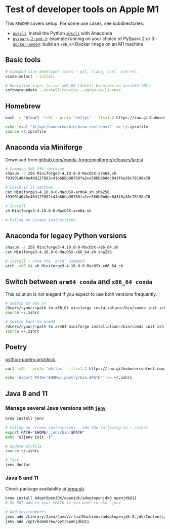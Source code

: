 # Test of developer tools on Apple M1

This `README` covers setup. For some use cases, see subdirectories:
- [`awscli`](awscli/): install the Python [`awscli`](https://aws.amazon.com/cli/) with Anaconda
- [`pyspark-2-and-3`](pyspark-2-and-3/): example running on your choice of PySpark 2 or 3
-[`docker-amd64`](docker-amd64/): build an `x86_64` Docker image on an M1 machine

## Basic tools

```bash
# Command line developer tools - git, clang, curl, vim etc.
xcode-select --install

# Emulation layer to run x86_64 (Intel) binaries on aarch64 (M1)
softwareupdate --install-rosetta --agree-to-license
```

## Homebrew

```bash
bash -c "$(curl -fsSL --proto '=https' --tlsv1.2 https://raw.githubusercontent.com/Homebrew/install/HEAD/install.sh)"

echo 'eval "$(/opt/homebrew/bin/brew shellenv)"' >> ~/.zprofile
source ~/.zprofile
```

## Anaconda via Miniforge

Download from [github.com/conda-forge/miniforge/releases/latest](https://github.com/conda-forge/miniforge/releases/latest)

```bash
# Compute SHA-256 checksum
shasum -a 256 Miniforge3-4.10.0-0-MacOSX-arm64.sh
f939014048e40d127082c41b66bb98760fa2ce586b0b0dc043f6a38c78198e78

# Check if it matches
cat Miniforge3-4.10.0-0-MacOSX-arm64.sh.sha256
f939014048e40d127082c41b66bb98760fa2ce586b0b0dc043f6a38c78198e78

# Install
sh Miniforge3-4.10.0-0-MacOSX-arm64.sh

# Follow on screen instructions
```

## Anaconda for legacy Python versions

```bash
shasum -a 256 Miniforge3-4.10.0-0-MacOSX-x86_64.sh
cat Miniforge3-4.10.0-0-MacOSX-x86_64.sh.sha256

# Install - note the `arch` command
arch -x86_64 sh Miniforge3-4.10.0-0-MacOSX-x86_64.sh
```

## Switch between `arm64 conda` and `x86_64 conda`

This solution is not elegant if you expect to use both versions frequently.

```bash
# Switch to x86_64
/Users/<you>/<path to x86_64 miniforge installation>/bin/conda init zsh
source ~/.zshrc

# Switch back to arm64
/Users/<you>/<path to arm64 miniforge installation>/bin/conda init zsh
source ~/.zshrc
```

## Poetry

[python-poetry.org/docs](https://python-poetry.org/docs/)

```bash
curl -sSL --proto '=https' --tlsv1.2 https://raw.githubusercontent.com/python-poetry/poetry/master/get-poetry.py | python -

echo 'export PATH="$HOME/.poetry/bin:$PATH"' >> ~/.zshrc
```

## Java 8 and 11

### Manage several Java versions with [`jenv`](https://github.com/jenv/jenv)

```bash
brew install jenv

# Follow on screen instructions - add the following to ~./zshrc
export PATH="$HOME/.jenv/bin:$PATH"
eval "$(jenv init -)"

# Update profile
source ~/.zshrc

# Test
jenv doctor
```

### Java 8 and 11

Check package availability at [brew.sh](https://brew.sh).

```bash
brew install AdoptOpenJDK/openjdk/adoptopenjdk8 openjdk@11
# DO NOT add to your $PATH if you want to use `jenv`

# Add environments
jenv add /Library/Java/JavaVirtualMachines/adoptopenjdk-8.jdk/Contents/Home
jenv add /opt/homebrew/opt/openjdk@11
```
